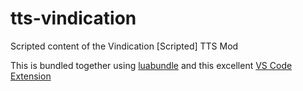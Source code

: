 # tts-vindication
 Scripted content of the Vindication [Scripted] TTS Mod

This is bundled together using [luabundle](https://github.com/Benjamin-Dobell/luabundle) and this excellent [VS Code Extension](https://github.com/rolandostar/tabletopsimulator-lua-vscode)
